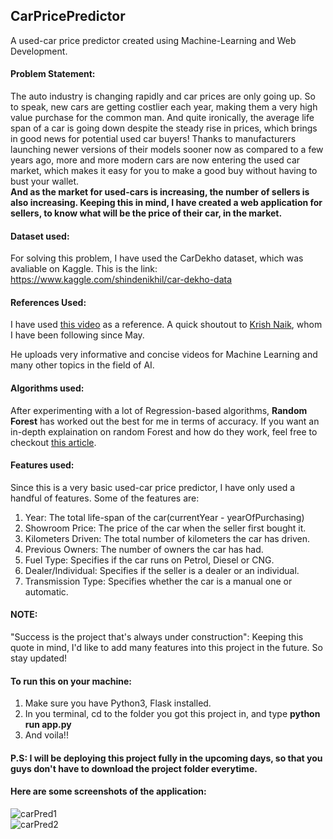 ## CarPricePredictor
A used-car price predictor created using Machine-Learning and Web Development.

#### Problem Statement: 
The auto industry is changing rapidly and car prices are only going up. So to speak, new cars are getting costlier each year, making them a very high value purchase for the common man. And quite ironically, the average life span of a car is going down despite the steady rise in prices, which brings in good news for potential used car buyers! Thanks to manufacturers launching newer versions of their models sooner now as compared to a few years ago, more and more modern cars are now entering the used car market, which makes it easy for you to make a good buy without having to bust your wallet. <br>
<b>And as the market for used-cars is increasing, the number of sellers is also increasing. Keeping this in mind, I have created a web application for sellers, to know what will be the price of their car, in the market.</b>

#### Dataset used:
For solving this problem, I have used the CarDekho dataset, which was avaliable on Kaggle. This is the link: https://www.kaggle.com/shindenikhil/car-dekho-data

#### References Used: 
I have used <a href="https://www.youtube.com/watch?v=p_tpQSY1aTs">this video</a> as a reference. A quick shoutout to <a href="https://www.youtube.com/channel/UCNU_lfiiWBdtULKOw6X0Dig">Krish Naik</a>, whom I have been following since May.<p>He uploads very informative and concise videos for Machine Learning and many other topics in the field of AI.</p>

#### Algorithms used:
After experimenting with a lot of Regression-based algorithms, <b>Random Forest</b> has worked out the best for me in terms of accuracy. If you want an in-depth explaination on random Forest and how do they work, feel free to checkout <a href = "https://towardsdatascience.com/understanding-random-forest-58381e0602d2">this article</a>. 

#### Features used:
Since this is a very basic used-car price predictor, I have only used a handful of features. Some of the features are:
1. Year: The total life-span of the car(currentYear - yearOfPurchasing)
2. Showroom Price: The price of the car when the seller first bought it.
3. Kilometers Driven: The total number of kilometers the car has driven.
4. Previous Owners: The number of owners the car has had.
5. Fuel Type: Specifies if the car runs on Petrol, Diesel or CNG.
6. Dealer/Individual: Specifies if the seller is a dealer or an individual.
7. Transmission Type: Specifies whether the car is a manual one or automatic.

#### NOTE:
"Success is the project that's always under construction": Keeping this quote in mind, I'd like to add many features into this project in the future. So stay updated!

#### To run this on your machine:
1. Make sure you have Python3, Flask installed.
2. In you terminal, cd to the folder you got this project in, and type <b>python run app.py</b>
3. And voila!!

#### P.S: I will be deploying this project fully in the upcoming days, so that you guys don't have to download the project folder everytime.

#### Here are some screenshots of the application: 
![carPred1](https://user-images.githubusercontent.com/55303125/111125944-2c519780-8598-11eb-925b-12ba4cfef0a1.png)
<br>
![carPred2](https://user-images.githubusercontent.com/55303125/111126311-8f432e80-8598-11eb-9b7e-d17dd4f9f99a.png)
